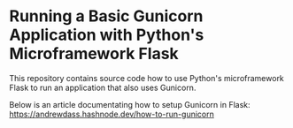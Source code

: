 # Running a Basic Gunicorn Application with Python's Microframework Flask
This repository contains source code how to use Python's microframework Flask to run an application that also uses Gunicorn.

Below is an article documentating how to setup Gunicorn in Flask: <br>
https://andrewdass.hashnode.dev/how-to-run-gunicorn
